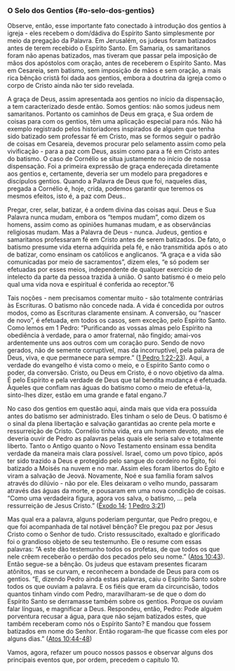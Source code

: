 ### O Selo dos Gentios {#o-selo-dos-gentios}

Observe, então, esse importante fato conectado à introdução dos gentios à igreja - eles recebem o dom/dádiva do Espírito Santo simplesmente por meio da pregação da Palavra. Em Jerusalém, os judeus foram batizados antes de terem recebido o Espírito Santo. Em Samaria, os samaritanos foram não apenas batizados, mas tiveram que passar pela imposição de mãos dos apóstolos com oração, antes de receberem o Espírito Santo. Mas em Cesareia, sem batismo, sem imposição de mãos e sem oração, a mais rica bênção cristã foi dada aos gentios, embora a doutrina da igreja como o corpo de Cristo ainda não ter sido revelada.

A graça de Deus, assim apresentada aos gentios no início da dispensação, a tem caracterizado desde então. Somos gentios: não somos judeus nem samaritanos. Portanto os caminhos de Deus em graça, e Sua ordem de coisas para com os gentios, têm uma aplicação especial para nós. Não há exemplo registrado pelos historiadores inspirados de alguém que tenha sido batizado sem professar fé em Cristo, mas se formos seguir o padrão de coisas em Cesareia, devemos procurar pelo selamento assim como pela vivificação - para a paz com Deus, assim como para a fé em Cristo antes do batismo. O caso de Cornélio se situa justamente no início de nossa dispensação. Foi a primeira expressão de graça endereçada diretamente aos gentios e, certamente, deveria ser um modelo para pregadores e discípulos gentios. Quando a Palavra de Deus que foi, naqueles dias, pregada a Cornélio é, hoje, crida, podemos garantir que teremos os mesmos efeitos, isto é, a paz com Deus..

Pregar, crer, selar, batizar, é a ordem divina das coisas aqui. Deus e Sua Palavra nunca mudam, embora os “tempos mudam”, como dizem os homens, assim como as opiniões humanas mudam, e as observâncias religiosas mudam. Mas a Palavra de Deus - nunca. Judeus, gentios e samaritanos professaram fé em Cristo antes de serem batizados. De fato, o batismo presume vida eterna adquirida pela fé, e não transmitida após o ato de batizar, como ensinam os católicos e anglicanos. “A graça e a vida são comunicadas por meio de sacramentos”, dizem eles, “e só podem ser efetuadas por esses meios, independente de qualquer exercício de intelecto da parte da pessoa trazida à união. O santo batismo é o meio pelo qual uma vida nova e espiritual é conferida ao receptor.”6

Tais noções - nem precisamos comentar muito - são totalmente contrárias às Escrituras. O batismo não concede nada. A vida é concedida por outros modos, como as Escrituras claramente ensinam. A conversão, ou “nascer de novo”, é efetuada, em todos os casos, sem exceção, pelo Espírito Santo. Como lemos em 1 Pedro: “Purificando as vossas almas pelo Espírito na obediência à verdade, para o amor fraternal, não fingido; amai-vos ardentemente uns aos outros com um coração puro. Sendo de novo gerados, não de semente corruptível, mas da incorruptível, pela palavra de Deus, viva, e que permanece para sempre.” ([1 Pedro 1:22-23](http://bibliaonline.com.br/acf/1pe/1/22-23)). Aqui, a verdade do evangelho é vista como o meio, e o Espírito Santo como o poder, da conversão. Cristo, ou Deus em Cristo, é o novo objetivo da alma. É pelo Espírito e pela verdade de Deus que tal bendita mudança é efetuada. Àqueles que confiam nas águas do batismo como o meio de efetuá-la, sinto-lhes dizer, estão em uma grande e fatal engano.7

No caso dos gentios em questão aqui, ainda mais que vida era possuída antes do batismo ser administrado. Eles tinham o selo de Deus. O batismo é o sinal da plena libertação e salvação garantidas ao crente pela morte e ressurreição de Cristo. Cornélio tinha vida, era um homem devoto, mas ele deveria ouvir de Pedro as palavras pelas quais ele seria salvo e totalmente liberto. Tanto o Antigo quanto o Novo Testamento ensinam essa bendita verdade da maneira mais clara possível. Israel, como um povo típico, após ter sido trazido a Deus e protegido pelo sangue do cordeiro no Egito, foi batizado a Moisés na nuvem e no mar. Assim eles foram libertos do Egito e viram a salvação de Jeová. Novamente, Noé e sua família foram salvos através do dilúvio - não por ele. Eles deixaram o velho mundo, passaram através das águas da morte, e pousaram em uma nova condição de coisas. “Como uma verdadeira figura, agora vos salva, o batismo, ... pela ressurreição de Jesus Cristo.” ([Êxodo 14](http://bibliaonline.com.br/acf/ex/14); [1 Pedro 3:21](http://bibliaonline.com.br/acf/1pe/3/21))

Mas qual era a palavra, alguns poderiam perguntar, que Pedro pregou, e que foi acompanhada de tal notável bênção? Ele pregou paz por Jesus Cristo como o Senhor de tudo. Cristo ressuscitado, exaltado e glorificado foi o grandioso objeto de seu testemunho. Ele o resume com essas palavras: “A este dão testemunho todos os profetas, de que todos os que nele crêem receberão o perdão dos pecados pelo seu nome.” ([Atos 10:43](http://bibliaonline.com.br/acf/atos/10/43)). Então segue-se a bênção. Os judeus que estavam presentes ficaram atônitos, mas se curvam, e reconhecem a bondade de Deus para com os gentios. “E, dizendo Pedro ainda estas palavras, caiu o Espírito Santo sobre todos os que ouviam a palavra. E os fiéis que eram da circuncisão, todos quantos tinham vindo com Pedro, maravilharam-se de que o dom do Espírito Santo se derramasse também sobre os gentios. Porque os ouviam falar línguas, e magnificar a Deus. Respondeu, então, Pedro: Pode alguém porventura recusar a água, para que não sejam batizados estes, que também receberam como nós o Espírito Santo? E mandou que fossem batizados em nome do Senhor. Então rogaram-lhe que ficasse com eles por alguns dias.” ([Atos 10:44-48](http://bibliaonline.com.br/acf/atos/10/44-48))

Vamos, agora, refazer um pouco nossos passos e observar alguns dos principais eventos que, por ordem, precedem o capítulo 10.
